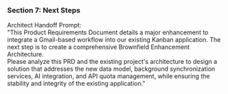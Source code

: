 ### **Section 7: Next Steps**

Architect Handoff Prompt:  
"This Product Requirements Document details a major enhancement to integrate a Gmail-based workflow into our existing Kanban application. The next step is to create a comprehensive Brownfield Enhancement Architecture.  
Please analyze this PRD and the existing project's architecture to design a solution that addresses the new data model, background synchronization services, AI integration, and API quota management, while ensuring the stability and integrity of the existing application."

